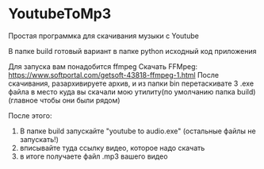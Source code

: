 # YoutubeToMp3
Простая программка для скачивания музыки с Youtube

В папке build готовый вариант
в папке python исходный код приложения

Для запуска вам понадобится ffmpeg
Скачать FFMpeg: https://www.softportal.com/getsoft-43818-ffmpeg-1.html
После скачивания, разархивируете архив, и из папки bin перетаскивате 3 .exe файла в место куда вы скачали мою утилиту(по умолчанию папка build) (главное чтобы они были рядом)

После этого:
1) В папке build запускайте "youtube to audio.exe" (остальные файлы не запускать!)
2) вписывайте туда ссылку видео, которое надо скачать
3) в итоге получаете файл .mp3 вашего видео